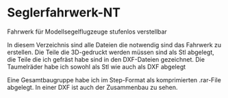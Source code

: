 # Seglerfahrwerk-NT
Fahrwerk für Modellsegelflugzeuge stufenlos verstellbar

In diesem Verzeichnis sind alle Dateien die notwendig sind das Fahrwerk zu erstellen.
Die Teile die 3D-gedruckt werden müssen sind als Stl abgelegt, die Teile die ich gefräst habe sind in den DXF-Dateien gezeichnet.
Die Taumelräder habe ich sowohl als Stl wie auch als DXF abgelegt

Eine Gesamtbaugruppe habe ich im Step-Format als komprimierten .rar-File abgelegt.
In einer DXF ist auch der Zusammenbau zu sehen.
